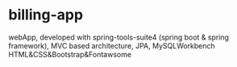# billing-app
webApp, developed with spring-tools-suite4 (spring boot &amp; spring framework), MVC based architecture, JPA, MySQLWorkbench HTML&amp;CSS&amp;Bootstrap&amp;Fontawsome
